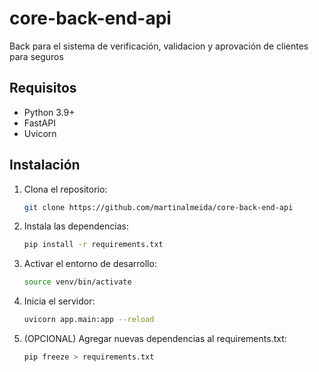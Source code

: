 # core-back-end-api

Back para el sistema de verificación, validacion y aprovación de clientes para seguros

## Requisitos

- Python 3.9+
- FastAPI
- Uvicorn

## Instalación

1. Clona el repositorio:

   ```bash
   git clone https://github.com/martinalmeida/core-back-end-api
   ```

2. Instala las dependencias:

   ```bash
   pip install -r requirements.txt
   ```

3. Activar el entorno de desarrollo:

   ```bash
   source venv/bin/activate
   ```

4. Inicia el servidor:

   ```bash
   uvicorn app.main:app --reload
   ```

5. (OPCIONAL) Agregar nuevas dependencias al requirements.txt:
   ```bash
   pip freeze > requirements.txt
   ```
